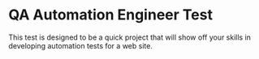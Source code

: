 QA Automation Engineer Test
===========================

This test is designed to be a quick project that will show off your skills in developing automation tests for a web site.
